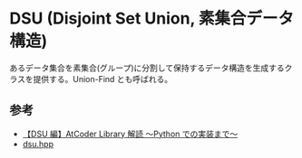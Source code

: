 # DSU (Disjoint Set Union, 素集合データ構造)

あるデータ集合を素集合(グループ)に分割して保持するデータ構造を生成するクラスを提供する。Union-Find とも呼ばれる。

## 参考

- [【DSU 編】AtCoder Library 解読 〜Python での実装まで〜](https://qiita.com/AkariLuminous/items/93b8f13e0d33da4ac331)
- [dsu.hpp](https://github.com/atcoder/ac-library/blob/v1.5.1/atcoder/dsu.hpp)
